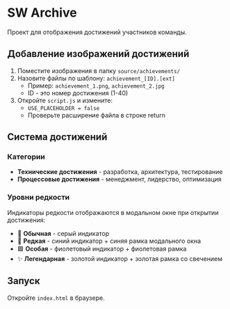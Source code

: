 # SW Archive

Проект для отображения достижений участников команды.

## Добавление изображений достижений

1. Поместите изображения в папку `source/achievements/`
2. Назовите файлы по шаблону: `achievement_[ID].[ext]`
   - Пример: `achievement_1.png`, `achievement_2.jpg`
   - ID - это номер достижения (1-40)
3. Откройте `script.js` и измените:
   - `USE_PLACEHOLDER = false`
   - Проверьте расширение файла в строке return

## Система достижений

### Категории
- **Технические достижения** - разработка, архитектура, тестирование
- **Процессовые достижения** - менеджмент, лидерство, оптимизация

### Уровни редкости
Индикаторы редкости отображаются в модальном окне при открытии достижения:

- 🔘 **Обычная** - серый индикатор
- 🔵 **Редкая** - синий индикатор + синяя рамка модального окна
- 🟪 **Особая** - фиолетовый индикатор + фиолетовая рамка
- ✨ **Легендарная** - золотой индикатор + золотая рамка со свечением

## Запуск

Откройте `index.html` в браузере.
